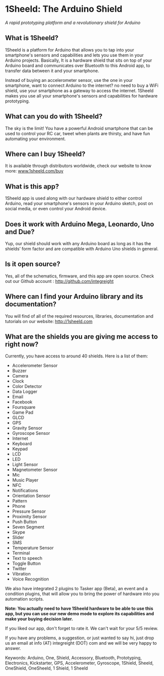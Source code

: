 # 1Sheeld: The Arduino Shield #
*A rapid prototyping platform and a revolutionary shield for Arduino*

## What is 1Sheeld? ##
1Sheeld is a platform for Arduino that allows you to tap into your smartphone's sensors and capabilities and lets you use them in your Arduino projects. Basically, It is a hardware shield that sits on top of your Arduino board and communicates over Bluetooth to this Android app, to transfer data between it and your smartphone.


Instead of buying an accelerometer sensor, use the one in your smartphone, want to connect Arduino to the internet? no need to buy a WiFi shield, use your smartphone as a gateway to access the internet. 1Sheeld makes you use all your smartphone's sensors and capabilities for hardware prototyping.


## What can you do with 1Sheeld? ##
The sky is the limit! You have a powerful Android smartphone that can be used to control your RC car, tweet when plants are thirsty, and have fun automating your environment.


## Where can I buy 1Sheeld? ##
It is available through distributors worldwide, check our website to know more: www.1sheeld.com/buy


## What is this app? ##
1Sheeld app is used along with our hardware shield to either control Arduino, read your smartphone's sensors in your Arduino sketch, post on social media, or even control your Android device.


## Does it work with Arduino Mega, Leonardo, Uno and Due? ##
Yup, our shield should work with any Arduino board as long as it has the shields’ form factor and are compatible with Arduino Uno shields in general.


## Is it open source? ##
Yes, all of the schematics, firmware, and this app are open source. Check out our Github account : http://github.com/integreight


## Where can I find your Arduino library and its documentation? ##
You will find of all of the required resources, libraries, documentation and tutorials on our website:
http://1sheeld.com


## What are the shields you are giving me access to right now? ##

Currently, you have access to around 40 shields. Here is a list of them:

- Accelerometer Sensor
- Buzzer
- Camera
- Clock
- Color Detector
- Data Logger
- Email
- Facebook
- Foursquare
- Game Pad
- GLCD
- GPS
- Gravity Sensor
- Gyroscope Sensor
- Internet
- Keyboard
- Keypad
- LCD
- LED
- Light Sensor
- Magnetometer Sensor
- Mic
- Music Player
- NFC
- Notifications
- Orientation Sensor
- Pattern
- Phone
- Pressure Sensor
- Proximity Sensor
- Push Button
- Seven Segment
- Skype
- Slider
- SMS
- Temperature Sensor
- Terminal
- Text to speech
- Toggle Button
- Twitter
- Vibration
- Voice Recognition

We also have integrated 2 plugins to Tasker app (Beta), an event and a condition plugins, that will allow you to bring the power of hardware into you automation scripts.


**Note: You actually need to have 1Sheeld hardware to be able to use this app, but you can use our new demo mode to explore its capabilities and make your buying decision later.**


If you liked our app, don't forget to rate it. We can't wait for your 5/5 review.


If you have any problems, a suggestion, or just wanted to say hi, just drop us an email at info (AT) integreight (DOT) com and we will be very happy to answer.


Keywords: Arduino, One, Shield, Accessory, Bluetooth, Prototyping, Electronics, Kickstarter, GPS, Accelerometer, Gyroscope, 1Shield, Sheeld, OneShield, OneSheeld, 1 Shield, 1 Sheeld